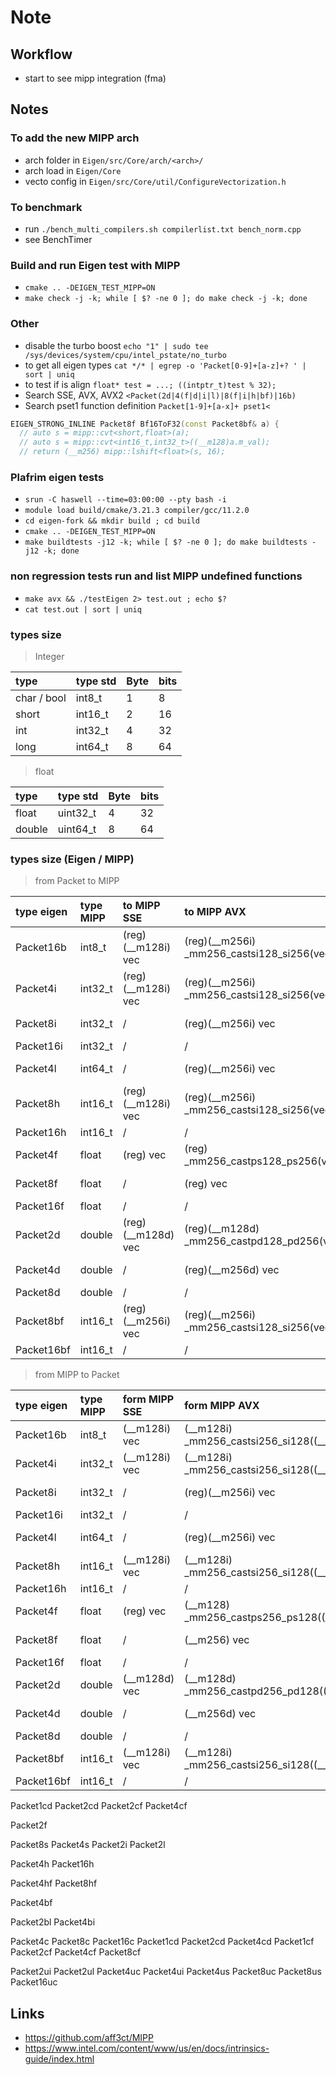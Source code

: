 # Note

## Workflow

* start to see mipp integration (fma)

## Notes

### To add the new MIPP arch

* arch folder in `Eigen/src/Core/arch/<arch>/`
* arch load in `Eigen/Core`
* vecto config in `Eigen/src/Core/util/ConfigureVectorization.h`

### To benchmark

* run `./bench_multi_compilers.sh compilerlist.txt bench_norm.cpp`
* see BenchTimer

### Build and run Eigen test with MIPP

* `cmake .. -DEIGEN_TEST_MIPP=ON`
* `make check -j -k; while [ $? -ne 0 ]; do make check -j -k; done`

### Other

* disable the turbo boost `echo "1" | sudo tee /sys/devices/system/cpu/intel_pstate/no_turbo`
* to get all eigen types `cat */* | egrep -o 'Packet[0-9]+[a-z]+? ' | sort | uniq`
* to test if is align `float* test = ...; ((intptr_t)test % 32);`
* Search SSE, AVX, AVX2 `<Packet(2d|4(f|d|i|l)|8(f|i|h|bf)|16b)`
* Search pset1 function definition `Packet[1-9]+[a-x]+ pset1<`

```c++
EIGEN_STRONG_INLINE Packet8f Bf16ToF32(const Packet8bf& a) {
  // auto s = mipp::cvt<short,float>(a);
  // auto s = mipp::cvt<int16_t,int32_t>((__m128)a.m_val);
  // return (__m256) mipp::lshift<float>(s, 16);
```

### Plafrim eigen tests

* `srun -C haswell --time=03:00:00 --pty bash -i`
* `module load build/cmake/3.21.3 compiler/gcc/11.2.0`
* `cd eigen-fork && mkdir build ; cd build`
* `cmake .. -DEIGEN_TEST_MIPP=ON`
* `make buildtests -j12 -k; while [ $? -ne 0 ]; do make buildtests -j12 -k; done`

### non regression tests run and list MIPP undefined functions

* `make avx && ./testEigen 2> test.out ; echo $?`
* `cat test.out | sort | uniq`

### types size

> Integer

| type        | type std | Byte | bits |
|:------------|:---------|:-----|:-----|
| char / bool | int8_t   | 1    | 8    |
| short       | int16_t  | 2    | 16   |
| int         | int32_t  | 4    | 32   |
| long        | int64_t  | 8    | 64   |

> float

| type   | type std | Byte | bits |
|:-------|:---------|:-----|:-----|
| float  | uint32_t | 4    | 32   |
| double | uint64_t | 8    | 64   |

### types size (Eigen / MIPP)

> from Packet to MIPP

| type eigen | type MIPP | to MIPP SSE        | to MIPP AVX                                | to MIPP AVX512                             |
|:-----------|:----------|:-------------------|:-------------------------------------------|:-------------------------------------------|
| Packet16b  | int8_t    | (reg)(__m128i) vec | (reg)(__m256i) _mm256_castsi128_si256(vec) | (reg)(__m512i) _mm512_castsi128_si512(vec) |
| Packet4i   | int32_t   | (reg)(__m128i) vec | (reg)(__m256i) _mm256_castsi128_si256(vec) | (reg)(__m512i) _mm512_castsi128_si512(vec) |
| Packet8i   | int32_t   | /                  | (reg)(__m256i) vec                         | (reg)(__m512i) _mm512_castsi256_si512(vec) |
| Packet16i  | int32_t   | /                  | /                                          | (reg)(__m512i) vec                         |
| Packet4l   | int64_t   | /                  | (reg)(__m256i) vec                         | (reg)(__m512i) _mm512_castsi256_si512(vec) |
| Packet8h   | int16_t   | (reg)(__m128i) vec | (reg)(__m256i) _mm256_castsi128_si256(vec) | (reg)(__m512i) _mm512_castsi128_si512(vec) |
| Packet16h  | int16_t   | /                  | /                                          | (reg)(__m512i) vec                         |
| Packet4f   | float     | (reg) vec          | (reg) _mm256_castps128_ps256(vec)          | (reg) _mm512_castps128_ps512(vec)          |
| Packet8f   | float     | /                  | (reg) vec                                  | (reg) _mm512_castps256_ps512(vec)          |
| Packet16f  | float     | /                  | /                                          | (reg) vec                                  |
| Packet2d   | double    | (reg)(__m128d) vec | (reg)(__m128d) _mm256_castpd128_pd256(vec) | (reg)(__m512d) _mm512_castpd128_pd512(vec) |
| Packet4d   | double    | /                  | (reg)(__m256d) vec                         | (reg)(__m512d) _mm512_castpd256_pd512(vec) |
| Packet8d   | double    | /                  | /                                          | (reg)(__m512d) vec                         |
| Packet8bf  | int16_t   | (reg)(__m256i) vec | (reg)(__m256i) _mm256_castsi128_si256(vec) | (reg)(__m512i) _mm512_castsi128_si512(vec) |
| Packet16bf | int16_t   | /                  | /                                          |                                            |

> from MIPP to Packet

| type eigen | type MIPP | form MIPP SSE | form MIPP AVX                                  | form MIPP AVX512                               |
|:-----------|:----------|:--------------|:-----------------------------------------------|:-----------------------------------------------|
| Packet16b  | int8_t    | (__m128i) vec | (__m128i) _mm256_castsi256_si128((__m256i)vec) | (__m128i) _mm512_castsi512_si128((__m512i)vec) |
| Packet4i   | int32_t   | (__m128i) vec | (__m128i) _mm256_castsi256_si128((__m256i)vec) | (__m128i) _mm512_castsi512_si128((__m512i)vec) |
| Packet8i   | int32_t   | /             | (reg)(__m256i) vec                             | (__m256i) _mm512_castsi512_si256((__m512i)vec) |
| Packet16i  | int32_t   | /             | /                                              | (__m512i) vec                                  |
| Packet4l   | int64_t   | /             | (reg)(__m256i) vec                             | (__m256i) _mm512_castsi512_si256((__m512i)vec) |
| Packet8h   | int16_t   | (__m128i) vec | (__m128i) _mm256_castsi256_si128((__m256i)vec) | (__m128i) _mm512_castsi512_si128((__m512i)vec) |
| Packet16h  | int16_t   | /             | /                                              | (__m512i) vec                                  |
| Packet4f   | float     | (reg) vec     | (__m128) _mm256_castps256_ps128((__m256)vec)   | (__m128) _mm512_castps512_ps128((__m512)vec)   |
| Packet8f   | float     | /             | (__m256) vec                                   | (__m256) _mm512_castps512_ps256((__m512)vec)   |
| Packet16f  | float     | /             | /                                              | (__m512) vec                                   |
| Packet2d   | double    | (__m128d) vec | (__m128d) _mm256_castpd256_pd128((__m256d)vec) | (__m128d) _mm512_castpd512_pd128((__m512d)vec) |
| Packet4d   | double    | /             | (__m256d) vec                                  | (__m256d) _mm512_castpd512_pd256((__m512d)vec) |
| Packet8d   | double    | /             | /                                              | (__m512d) vec                                  |
| Packet8bf  | int16_t   | (__m128i) vec | (__m128i) _mm256_castsi256_si128((__m256i)vec) | (__m128i) _mm512_castsi512_si128((__m512i)vec) |
| Packet16bf | int16_t   | /             | /                                              | (__m512i) vec                                  |

<!-- Complex -->
Packet1cd
Packet2cd
Packet2cf
Packet4cf

<!-- other -->

<!-- float, double -->
Packet2f

<!-- short?, int, long -->
Packet8s
Packet4s
Packet2i
Packet2l

<!-- half -->
Packet4h
Packet16h

Packet4hf
Packet8hf

<!-- BFloat https://en.wikipedia.org/wiki/Bfloat16_floating-point_format -->
Packet4bf

<!-- ? -->
Packet2bl
Packet4bi

<!-- Complex -->
Packet4c
Packet8c
Packet16c
Packet1cd
Packet2cd
Packet4cd
Packet1cf
Packet2cf
Packet4cf
Packet8cf

<!-- unsigned -->
Packet2ui
Packet2ul
Packet4uc
Packet4ui
Packet4us
Packet8uc
Packet8us
Packet16uc

## Links

* <https://github.com/aff3ct/MIPP>
* <https://www.intel.com/content/www/us/en/docs/intrinsics-guide/index.html>
